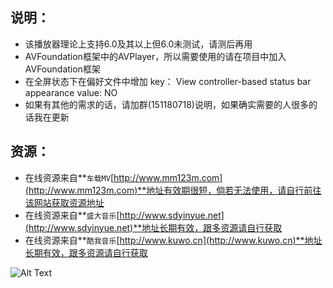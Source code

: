 ## 说明：
*  该播放器理论上支持6.0及其以上但6.0未测试，请测后再用
*  AVFoundation框架中的AVPlayer，所以需要使用的请在项目中加入AVFoundation框架
*  在全屏状态下在偏好文件中增加 key： View controller-based status bar appearance  value: NO
*  如果有其他的需求的话，请加群(151180718)说明，如果确实需要的人很多的话我在更新


## 资源：
*   在线资源来自**`车载MV`[http://www.mm123m.com](http://www.mm123m.com)**地址有效期很短，倘若无法使用，请自行前往该网站获取资源地址
*   在线资源来自**`盛大音乐`[http://www.sdyinyue.net](http://www.sdyinyue.net)**地址长期有效，跟多资源请自行获取
*   在线资源来自**`酷我音乐`[http://www.kuwo.cn](http://www.kuwo.cn)**地址长期有效，跟多资源请自行获取

![Alt Text](https://github.com/yin329039646/DLAVPlayer_Example/blob/master/DLAVPlayer/source/Iphone5C.gif)
